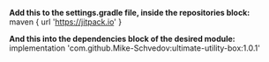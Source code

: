 **Add this to the settings.gradle file, inside the repositories block:** <br>
  maven { url 'https://jitpack.io' }<br>

**And this into the dependencies block of the desired module:** <br>
implementation 'com.github.Mike-Schvedov:ultimate-utility-box:1.0.1'
